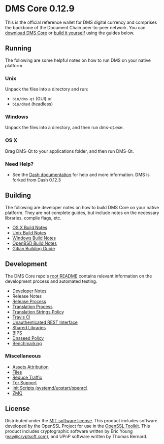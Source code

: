 DMS Core 0.12.9
=====================

This is the official reference wallet for DMS digital currency and comprises the backbone of the Document Chain peer-to-peer network. You can [download DMS Core](https://github.com/Krekeler/documentchain/releases) or [build it yourself](#building) using the guides below.

Running
---------------------
The following are some helpful notes on how to run DMS on your native platform.

### Unix

Unpack the files into a directory and run:

- `bin/dms-qt` (GUI) or
- `bin/dmsd` (headless)

### Windows

Unpack the files into a directory, and then run dms-qt.exe.

### OS X

Drag DMS-Qt to your applications folder, and then run DMS-Qt.

### Need Help?

* See the [Dash documentation](https://dashpay.atlassian.net/wiki/display/DOC)
for help and more information. DMS is forked from Dash 0.12.3

Building
---------------------
The following are developer notes on how to build DMS Core on your native platform. They are not complete guides, but include notes on the necessary libraries, compile flags, etc.

- [OS X Build Notes](build-osx.md)
- [Unix Build Notes](build-unix.md)
- [Windows Build Notes](build-windows.md)
- [OpenBSD Build Notes](build-openbsd.md)
- [Gitian Building Guide](gitian-building.md)

Development
---------------------
The DMS Core repo's [root README](/README.md) contains relevant information on the development process and automated testing.

- [Developer Notes](developer-notes.md)
- Release Notes
- [Release Process](release-process.md)
- [Translation Process](translation_process.md)
- [Translation Strings Policy](translation_strings_policy.md)
- [Travis CI](travis-ci.md)
- [Unauthenticated REST Interface](REST-interface.md)
- [Shared Libraries](shared-libraries.md)
- [BIPS](bips.md)
- [Dnsseed Policy](dnsseed-policy.md)
- [Benchmarking](benchmarking.md)

### Miscellaneous
- [Assets Attribution](assets-attribution.md)
- [Files](files.md)
- [Reduce Traffic](reduce-traffic.md)
- [Tor Support](tor.md)
- [Init Scripts (systemd/upstart/openrc)](init.md)
- [ZMQ](zmq.md)

License
---------------------
Distributed under the [MIT software license](/COPYING).
This product includes software developed by the OpenSSL Project for use in the [OpenSSL Toolkit](https://www.openssl.org/). This product includes
cryptographic software written by Eric Young ([eay@cryptsoft.com](mailto:eay@cryptsoft.com)), and UPnP software written by Thomas Bernard.

